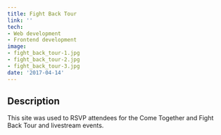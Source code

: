 ```yaml
---
title: Fight Back Tour
link: ''
tech:
- Web development
- Frontend development
image:
- fight_back_tour-1.jpg
- fight_back_tour-2.jpg
- fight_back_tour-3.jpg
date: '2017-04-14'
---
```


## Description
This site was used to RSVP attendees for the Come Together and Fight Back Tour and livestream events.
